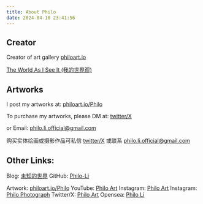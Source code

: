 ```yaml
---
title: About Philo
date: 2024-04-10 23:41:56
---
```

## Creator

Creator of art gallery [philoart.io](https://PhiloArt.io)

[The World As I See It (我的世界观)](https://www.philoli.com/the-world-as-I-see-it/)

## Artworks

I post my artworks at:
[philoart.io/Philo](https://philoart.io/philo)

To purchase my artworks, please DM at:
[twitter/X](x.com/philo2022)

or Email: philo.li.official@gmail.com

购买实体绘画或摄影作品可私信 [twitter/X](x.com/philo2022) 
或联系 philo.li.official@gmail.com

## Other Links:

Blog: [未知的世界](https://www.philoli.com/)
GitHub: [Philo-Li](https://github.com/Philo-Li)

Artwork: [philoart.io/Philo](https://philoart.io/philo)
YouTube: [Philo Art](https://www.youtube.com/c/philoart)
Instagram: [Philo Art](https://www.instagram.com/philoart2020)
Instagram: [Philo Photograph](https://www.instagram.com/philo1024)
Twitter/X: [Philo Art](https://twitter.com/PhiloArt2020)
Opensea: [Philo Li](https://opensea.io/Philo-Li)